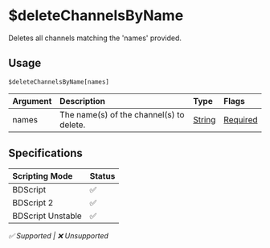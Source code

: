 # $deleteChannelsByName
Deletes all channels matching the 'names' provided.

## Usage
```
$deleteChannelsByName[names]
```

| Argument | Description | Type | Flags |
| :---- | :---- | :---- | :---- |
| names | The name(s) of the channel(s) to delete. | [String](/src/resources/arguments/types.md#string) | [Required](/src/resources/arguments/flags.md#required)

## Specifications
| Scripting Mode | Status
| :---- | :---- |
| BDScript | ✅ |
| BDScript 2 | ✅ |
| BDScript Unstable | ✅ |

*✅ Supported | ❌ Unsupported*